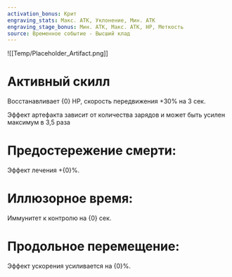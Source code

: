 ```yaml
---
activation_bonus: Крит
engraving_stats: Макс. АТК, Уклонение, Мин. АТК
engraving_stage_bonus: Мин. АТК, Макс. АТК, HP, Меткость
source: Временное событие - Высший клад
---
```

![[Temp/Placeholder_Artifact.png]]
# Активный скилл
Восстанавливает {0} HP, скорость передвижения +30% на 3 сек.

Эффект артефакта зависит от количества зарядов и может быть усилен максимум в 3,5 раза

# Предостережение смерти: 
Эффект лечения +{0}%.
# Иллюзорное время: 
Иммунитет к контролю на {0} сек.
# Продольное перемещение: 
Эффект ускорения усиливается на {0}%.
